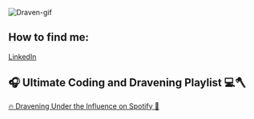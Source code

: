 ![Draven-gif](draven-lol.gif)
## How to find me:
[LinkedIn](https://www.linkedin.com/in/v-sokolovs)
## 🎧 Ultimate Coding and Dravening Playlist 💻🪓
[🔥 Dravening Under the Influence on Spotify 🎵](https://open.spotify.com/playlist/07fMnEIvRm6Ec9lFuakoWU?si=80614bcaf0f04bdc)


<!--
**jouchuki/jouchuki** is a ✨ _special_ ✨ repository because its `README.md` (this file) appears on your GitHub profile.

Here are some ideas to get you started:

- 🔭 I’m currently working on ...
- 🌱 I’m currently learning ...
- 👯 I’m looking to collaborate on ...
- 🤔 I’m looking for help with ...
- 💬 Ask me about ...
- 📫 How to reach me: ...
- 😄 Pronouns: ...
- ⚡ Fun fact: ...
-->
